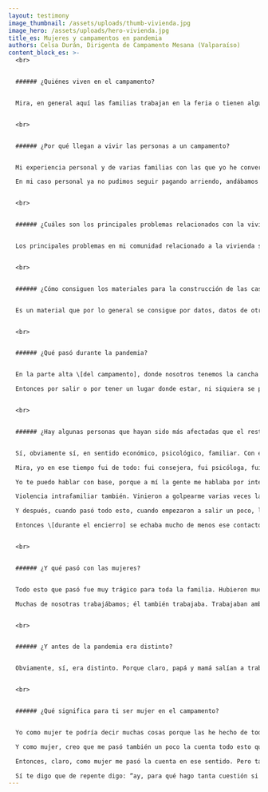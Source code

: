 ```yaml
---
layout: testimony
image_thumbnail: /assets/uploads/thumb-vivienda.jpg
image_hero: /assets/uploads/hero-vivienda.jpg
title_es: Mujeres y campamentos en pandemia
authors: Celsa Durán, Dirigenta de Campamento Mesana (Valparaíso)
content_block_es: >-
  <br>


  ###### ¿Quiénes viven en el campamento?


  Mira, en general aquí las familias trabajan en la feria o tienen algún puesto en la calle. La mayoría son comerciantes ambulantes y otro sector trabaja en la feria. Y los jefes de familia trabajan en construcción. Y eso es más que nada, pero aquí lo que predomina mucho es el comercio ambulante. Familias que trabajan en el comercio ambulante.


  <br>


  ###### ¿Por qué llegan a vivir las personas a un campamento?


  Mi experiencia personal y de varias familias con las que yo he conversado, es porque se ha demorado el subsidio habitacional. La mayoría, o algunos pocos, hemos tratado de hacerlo por la vía que corresponde, y estos subsidios se demoran muchísimo. Entonces, claro, la familia empieza a crecer, uno está de allegado en la casa de los papás o está arrendando con un sueldo mínimo que no te alcanza, y el espacio en que tú estás ya no da. 

  En mi caso personal ya no pudimos seguir pagando arriendo, andábamos de allegados de casa en casa de familiares míos, como de mi ex pareja, y se da la oportunidad. Así como por rumor, por voz, sabes que hay unos terrenos en tal lado: ¿Y por qué no va, y en vez de estar pagando arriendo te compras una pieza y de a poquito vas creciendo? Y así uno viene como al sector a ver, haciéndose el loco, así como a cachar, y claro, se va tomando de a poco los terrenos y va de a poquito creciendo también de acuerdo a las necesidades que tiene. Pero sí, la mayoría ha llegado por las demoras de los subsidios. Yo estuve esperando más de 6 años.


  <br>


  ###### ¿Cuáles son los principales problemas relacionados con la vivienda en tu comunidad?


  Los principales problemas en mi comunidad relacionado a la vivienda son la construcción precaria y los materiales fatigados. Nuestra realidad conlleva un clima bastante fuerte, por lo que en invierno, a la mayoría de las familias de aquí, la casa se les llueven sin pausa, además de que esta es una comunidad que se caracteriza por tener viento fuerte. Entonces el material de construcción de las viviendas no les ayuda mucho en ese sentido, porque es material precario. Nosotros acá no usamos el material que se usa para construir las viviendas. Entonces esa es la mayor dificultad que hay con respecto a la a la problemática relacionada con la vivienda. Muchas veces, la mayoría, han usado material reciclable también para sus viviendas. Entonces con el pasar del tiempo, obviamente eso va fatigando con la lluvia, con el sol, todo eso.


  <br>


  ###### ¿Cómo consiguen los materiales para la construcción de las casas?


  Es un material que por lo general se consigue por datos, datos de otras personas que han comprado. Hay personas que, por ejemplo, reciclan en el muelle, en el basural y los llevan a su casa y lo arreglan. Entonces se dedican a vender materiales de construcción baratos y que son reciclados. Y así la gente puede construir. Bueno, ahora está más caro que antes. Imagínate si antes era de un valor inalcanzable para para muchos chilenos, hoy en día es inalcanzable, pues se dispararon los precios. De esa manera se consiguen los datos, y si yo tengo un dato de una persona que vende más barato, se va pasando.


  <br>


  ###### ¿Qué pasó durante la pandemia?


  En la parte alta \[del campamento], donde nosotros tenemos la cancha de fútbol de los chicos, había un espacio que nosotros teníamos para un futuro proyecto de poner maquinaria y poner áreas verdes, porque es un sector de relleno que no se puede obviamente habitar. De la noche a la mañana llegó una familia, se instaló, y a los dos días llegó otra familia. Porque cuando llega una familia, como te decía, se empieza el rumor, y conocen a otra persona que también está con dificultades de vivienda y de no poder pagar arriendo con todo esto de la pandemia y sin trabajo. Y claro, en una semana yo tenía seis familias más y en ese sector entonces ahora hay más. No sé cuánto porque yo no he ido a ver. Yo fui a hablar con la familia, les dije que lamentablemente era un sector peligroso, tanto para la salud como cuando hubiesen lluvias realmente fuertes en ese sector se iba a empezar a derrumbar porque es relleno, que los iban a sacar. La idea de si se van a quedar ahí, como que no construyan así tan sólido ni hagan tantos gastos, porque en realidad no es un sector que pueda la gente vivir. Es plano, se ve plano, pero es relleno y eso era un vertedero antiguamente, entonces la gente está tan desesperada y no tiene solución que no les importa siquiera el riesgo de ellos mismos ni de sus hijos. 

  Entonces por salir o por tener un lugar donde estar, ni siquiera se ponen a pensar: “pucha, ¿cómo lo voy a hacer el día de mañana con el agua? No voy a tener un buen acceso, o qué sé yo”. La solución es tener una vivienda y estar tranquilos para no estar pagando arriendo, que te van a echar, no sé. Pero sí tengo familias que han llegado a la parte alta y han llegado ahí porque no hay otro lugar en donde ponerse. Porque yo creo que si tuviese espacio, ya no lo tendría como espacio literalmente vacío sino que ya tendría casas construidas.


  <br>


  ###### ¿Hay algunas personas que hayan sido más afectadas que el resto?


  Sí, obviamente sí, en sentido económico, psicológico, familiar. Con esta cuarentena, esta pandemia, muchos maridos se quedaron sin trabajo o bien se quedaron con el plan de trabajo que podían recibir menos sueldo. Aparte tú tienes que pensar que aquí la mayoría de las familias ganan el sueldo mínimo, y entre todo lo que te descuentan deben sacar 280, 290. Más de 300 mil pesos no logras tener como ingreso familiar. Y te ayudas, obviamente, con este asunto de los subsidios familiares. Entonces, claro, se viene una crisis general. Cuando una familia tiene una crisis económica, todo anda mal porque no te alcanza. Entonces empiezas a pelear, a discutir con tu pareja, retas a los niños más de la cuenta. El jefe de hogar está en la casa, se fija cómo andan las cosas en la casa. 

  Mira, yo en ese tiempo fui de todo: fui consejera, fui psicóloga, fui enfermera, fui de todo. 

  Yo te puedo hablar con base, porque a mí la gente me hablaba por interno: “sabes que me peleé con fulano porque los chiquillos estaban acostados hasta tarde y él ve que cree que todos los días es así, pero ahora estamos en pandemia”. Y así te pongo un ejemplo.

  Violencia intrafamiliar también. Vinieron a golpearme varias veces la puerta como para ver qué ayuda podía darle yo. Se separaron varias familias, también varias parejas. Y claro, todo esto fue un boom económico, porque dentro de lo que yo conversaba con la familia, tratábamos de llegar al fondo del problema y llegábamos a lo mismo: “Que él ya no sale a trabajar, que ahora ya no alcanza. Que antes se comía mantequilla y ahora hay que comprar margarina. Antes se compraba leche y ahora no puedes comprar. En fin. Fue bastante crítico al menos para mi comunidad. 

  Y después, cuando pasó todo esto, cuando empezaron a salir un poco, les costó. Inclusive yo tengo vecinos o vecinas que han sufrido de crisis de pánico porque han tenido que salir a sus trabajos o han tenido que salir a su vida rutinaria que tenían, y les ha costado porque se englobaron en un mundo dentro de su hogar que era el patio o la casa y de ahí nada más, y ahora de repente ¡pum!, tuvieron que salir a trabajar.

  Entonces \[durante el encierro] se echaba mucho de menos ese contacto familiar, esas reuniones familiares, esas visitas que se hacían a diferentes partes. Entonces –me decían– de repente todo eso, como que te estás muriendo por dentro, como que no hay vida. Quieres hacer algo y la verdad que no se puede. ¿Querías hacer esto hoy? No, que no se puede. Entonces se sintieron como muy restringidos y a la vez muy sin vida. No sé si se entiende lo que yo quiero decir, pero es lo que más o menos ellos expresaban, en el sentido de estar sin vida. No hacer las cosas que normalmente yo hacía, o no hacer planes, o hacer planes y no poder hacerlos. Es como que ellos tenían limitadas sus vidas. Me decía un matrimonio: “es como estar pidiendo permiso a los papás de nuevo. ¿Puedo salir? Y si dicen que no, no podías salir”. Entonces era como algo parecido. Lo comparaban ellos.


  <br>


  ###### ¿Y qué pasó con las mujeres?


  Todo esto que pasó fue muy trágico para toda la familia. Hubieron muchas discusiones y peleas entre parejas, y se rompió la rutina que llevábamos de golpe. No estábamos acostumbrados o no estaban acostumbradas las mujeres a tener a su pareja en la casa. 

  Muchas de nosotras trabajábamos; él también trabajaba. Trabajaban ambos. Y encontrarse en un punto, todos los días, día y noche. Y por ejemplo, la mujer tenía discusión con el marido y el marido lo único que hacía era ir a acostarse a ver tele y de ahí no lo movías. Y eso le molestaba a la mujer, y obviamente iba y se desquitaba con el que sí la podía escuchar, con el que sí podía hacerle caso y con el que sí podía desquitarse. Entonces pasó esto en muchas familias. 


  <br>


  ###### ¿Y antes de la pandemia era distinto?


  Obviamente, sí, era distinto. Porque claro, papá y mamá salían a trabajar y ellos iban al colegio, los más grandecitos se podían venir solos a la casa. Llegaban a su casa y se ponían a ver tele mientras llegaba mamá o papá a casa. Y si se tenían niños más chiquitos, bueno, ya la mamá lo pasaba a buscar al colegio, llegaban a casa. Era otra rutina: después del colegio hacer las tareas, cumplir con los deberes. Pero no había tanto… No sé si es fuerte la palabra que voy a decir, pero no había tanto maltrato hacia el niño o niña. Porque después la mamá llevaba a los niños a casa y se preocupaba de las tareas, y después se preocupaba de que tenían que comer y de esperar al marido o a su pareja y darle comida. En fin, es otra rutina. La mente está ocupada en otra cosa. Entonces en la vida anterior a la pandemia, obviamente era diferente. Los niños salían a jugar a la plaza, tenían más contacto con el resto de sus vecinitos. Tenían un punto de encuentro. Sabían que cierto día iban a la biblioteca y jugaban con los tíos, los voluntarios. Entonces era vida, o sea era otra cosa con actividades. Porque eso es lo que afectó, el no tener actividades. Tanto los adultos como a los niños.


  <br>


  ###### ¿Qué significa para ti ser mujer en el campamento?


  Yo como mujer te podría decir muchas cosas porque las he hecho de todas. Afortunadamente tengo buena salud, tengo vocación para esto. Se dificulta porque ser dirigente, mamá, trabajadora, todo un complemento; y de repente no saber cuáles son las prioridades en tu vida es como igual complicado. Dentro de la comunidad hemos pasado muchas etapas, muchos desafíos en los cuales yo he tenido que ser tomar el papel de dirigenta, más que de mamá y más que de mujer. Por las dificultades, he tenido así como que cerrar mis ojos y decir “ya”. Bueno, por ejemplo, en el incendio del año 2014, cuando hubo también el terremoto; cuando también hubo un huracán en el sector, que voló varios techos y botó unas casas. Y dejar a mi hijo solo por atender todas esas dificultades. De repente no llegar a la casa a hacerles el almuerzo a mis hijos, porque estoy atendiendo a las familias. Y te estoy hablando de hijos, no como están ahora mayores; estoy hablando de hijos de menores de edad. Dejar familia atender situaciones comunitarias. Entonces, como mujer, de repente me he examinado y no me arrepiento fíjate. No me arrepiento de todas las cosas que he hecho y que he tenido que priorizar, a veces dejando a mis hijos solos, porque creo que es lo que se debía hacer en su oportunidad. Ahora a lo mejor se me haría más difícil, a pesar de que los chiquillos son todos mayores de edad y más grandes, pero la misma vida a veces te enseña que a veces cuando tú das mucho a los demás, se confunde el voluntariado con obligaciones. Después llega a pasar como que estás obligada a hacerlo porque eres dirigente. Y no es así.

  Y como mujer, creo que me pasó también un poco la cuenta todo esto que yo he hecho y, como te vuelvo a repetir, las prioridades que yo tuve que tomar en cuenta en ese momento. Porque claro, también me afectó mi vida familiar, mi vida en pareja. Y claro pues, me pasó la cuenta porque ya el tiempo no era para pasarlo con él o para pasarlo con la familia. A veces el fin de semana yo andaba en reuniones o andaba haciendo listados, o aprovechaba que él estaba en la casa con los niños y me mandaba a cambiar. 

  Entonces, claro, como mujer me pasó la cuenta en ese sentido. Pero tampoco me arrepiento, fíjate, no me arrepiento ni digo: “chuta, por esta cuestión perdí mi pareja, mi vida familiar”. No, de verdad. 

  Sí te digo que de repente digo: “ay, para qué hago tanta cuestión si al final la gente no valora, no agradece”. Pero después, cuando uno está sola y se autoexamina –porque uno siempre se autoexamina–, y dice que si vale la pena o no vale la pena, yo creo que sí. Todo lo que yo he hecho siempre ha valido la pena y me tiro muy arriba, porque considero que dentro de tantos años que yo he estado como dirigente, he aprendido mucho, me han enseñado mucho; me han empoderado –porque no ha sido cosa mía sola–. De gente que ha estado alrededor mío y gente que ha querido como ayudar a dirigentes y eso me ha ayudado a, no sé si decir subir de nivel, pero me encuentro mucho más capacitada que otros dirigentes. Y como mujer, puedo a lo mejor defender algunos derechos que tampoco entendía, y que ahora me puedo parar y hacerlo. Entonces creo que como mujer me siento muy llena. Me siento muy satisfecha con todo lo que hecho y con las decisiones que en algún momento tuve que tomar. Y como mujer, fíjate que me siento muy halagada y orgullosa porque por todo lo que yo he hecho durante este tiempo, tengo el respeto de mucha gente que a mí me conoce, y de pararme de tú a tú con cualquier persona. Y eso ha sido gracias a que fui dirigente, gracias a que tomé esa opción. Creo que como mujer pude crecer un poco más, pude aceptar muchos desafíos, pude saltar muchas vallas, y puedo decir que me siento orgullosa de lo que soy, y si en algún momento tuviese que dejar esto –que a mi me costaría– (creo que nunca voy a decir misión cumplida; siempre hay algo que hacer), pero creo que me voy a sentir satisfecha de lo que he logrado y de lo que he hecho como mujer. Como mujer dirigenta, mujer trabajadora, mujer mamá, mujer en todo sentido de la palabra mujer.
---
```

